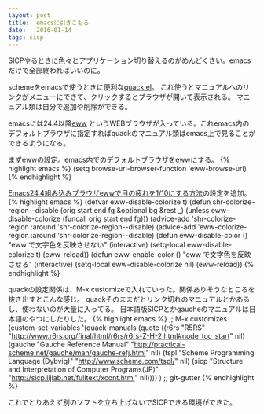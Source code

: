 ```yaml
---
layout: post
title:  emacsに引きこもる
date:   2016-01-14
tags: sicp
---
```

SICPやるときに色々とアプリケーション切り替えるのがめんどくさい。emacsだけで全部終わればいいのに。

schemeをemacsで使うときに便利な[quack.el](http://www.neilvandyke.org/quack/)。
これ使うとマニュアルへのリンクがメニューにできて、クリックするとブラウザが開いて表示される。
マニュアル類は自分で追加や削除ができる。

emacsには24.4以降[eww](https://www.gnu.org/software/emacs/manual/html_node/eww/index.html#Top)
というWEBブラウザが入っている。これemacs内のデフォルトブラウザに指定すればquackのマニュアル類はemacs上で見ることができるようになる。

まずewwの設定。emacs内でのデフォルトブラウザをewwにする。
{% highlight emacs %}
(setq browse-url-browser-function 'eww-browse-url)
{% endhighlight %}


[Emacs24.4組み込みブラウザewwで目の疲れを1/10にする方法](http://rubikitch.com/2014/11/19/eww-nocolor/)の設定を追加。
{% highlight emacs %}
(defvar eww-disable-colorize t)
(defun shr-colorize-region--disable (orig start end fg &optional bg &rest _)
  (unless eww-disable-colorize
    (funcall orig start end fg)))
(advice-add 'shr-colorize-region :around 'shr-colorize-region--disable)
(advice-add 'eww-colorize-region :around 'shr-colorize-region--disable)
(defun eww-disable-color ()
  "eww で文字色を反映させない"
  (interactive)
  (setq-local eww-disable-colorize t)
  (eww-reload))
(defun eww-enable-color ()
  "eww で文字色を反映させる"
  (interactive)
  (setq-local eww-disable-colorize nil)
  (eww-reload))
{% endhighlight %}

quackの設定関係は、M-x customizeで入れていった。関係ありそうなところを抜き出すとこんな感じ。
quackそのままだとリンク切れのマニュアルとかあるし、使わないのが大量に入ってる。
日本語版SICPとかgaucheのマニュアルは日本語のやつにしたりした。
{% highlight emacs %}
;; M-x customizes
(custom-set-variables
 '(quack-manuals
   (quote
	((r6rs "R5RS" "http://www.r6rs.org/final/html/r6rs/r6rs-Z-H-2.html#node_toc_start" nil)
	 (gauche "Gauche Reference Manual" "http://practical-scheme.net/gauche/man/gauche-refj.html" nil)
	 (tspl "Scheme Programming Language (Dybvig)" "http://www.scheme.com/tspl/" nil)
	 (sicp "Structure and Interpretation of Computer Programs(JP)" "http://sicp.iijlab.net/fulltext/xcont.html" nil))))
)
;; git-gutter
{% endhighlight %}


これでとりあえず別のソフトを立ち上げないでSICPできる環境ができた。
